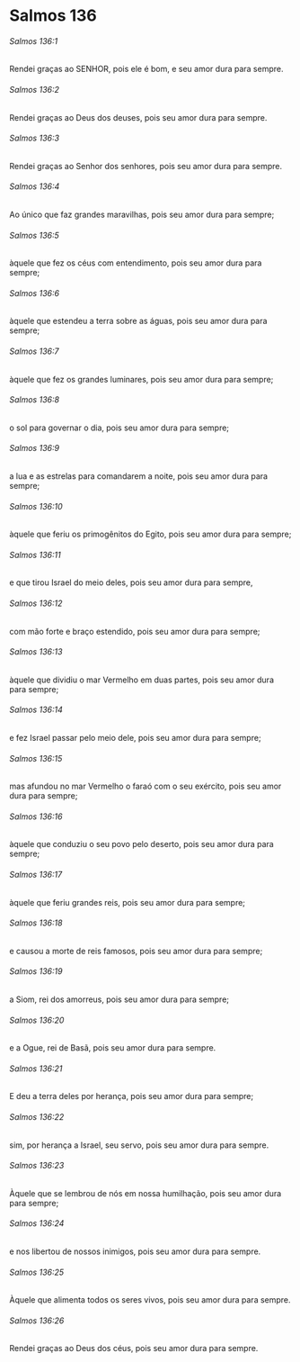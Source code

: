 # Salmos 136

###### Salmos 136:1

Rendei graças ao SENHOR, pois ele é bom, e seu amor dura para sempre.

###### Salmos 136:2

Rendei graças ao Deus dos deuses, pois seu amor dura para sempre.

###### Salmos 136:3

Rendei graças ao Senhor dos senhores, pois seu amor dura para sempre.

###### Salmos 136:4

Ao único que faz grandes maravilhas, pois seu amor dura para sempre;

###### Salmos 136:5

àquele que fez os céus com entendimento, pois seu amor dura para sempre;

###### Salmos 136:6

àquele que estendeu a terra sobre as águas, pois seu amor dura para sempre;

###### Salmos 136:7

àquele que fez os grandes luminares, pois seu amor dura para sempre;

###### Salmos 136:8

o sol para governar o dia, pois seu amor dura para sempre;

###### Salmos 136:9

a lua e as estrelas para comandarem a noite, pois seu amor dura para sempre;

###### Salmos 136:10

àquele que feriu os primogênitos do Egito, pois seu amor dura para sempre;

###### Salmos 136:11

e que tirou Israel do meio deles, pois seu amor dura para sempre,

###### Salmos 136:12

com mão forte e braço estendido, pois seu amor dura para sempre;

###### Salmos 136:13

àquele que dividiu o mar Vermelho em duas partes, pois seu amor dura para sempre;

###### Salmos 136:14

e fez Israel passar pelo meio dele, pois seu amor dura para sempre;

###### Salmos 136:15

mas afundou no mar Vermelho o faraó com o seu exército, pois seu amor dura para sempre;

###### Salmos 136:16

àquele que conduziu o seu povo pelo deserto, pois seu amor dura para sempre;

###### Salmos 136:17

àquele que feriu grandes reis, pois seu amor dura para sempre;

###### Salmos 136:18

e causou a morte de reis famosos, pois seu amor dura para sempre;

###### Salmos 136:19

a Siom, rei dos amorreus, pois seu amor dura para sempre;

###### Salmos 136:20

e a Ogue, rei de Basã, pois seu amor dura para sempre.

###### Salmos 136:21

E deu a terra deles por herança, pois seu amor dura para sempre;

###### Salmos 136:22

sim, por herança a Israel, seu servo, pois seu amor dura para sempre.

###### Salmos 136:23

Àquele que se lembrou de nós em nossa humilhação, pois seu amor dura para sempre;

###### Salmos 136:24

e nos libertou de nossos inimigos, pois seu amor dura para sempre.

###### Salmos 136:25

Àquele que alimenta todos os seres vivos, pois seu amor dura para sempre.

###### Salmos 136:26

Rendei graças ao Deus dos céus, pois seu amor dura para sempre.

